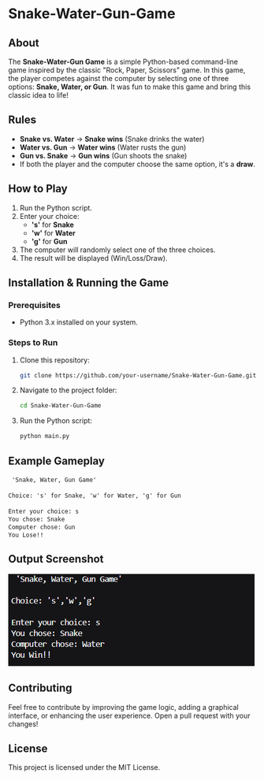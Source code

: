 # Snake-Water-Gun-Game

## About
The **Snake-Water-Gun Game** is a simple Python-based command-line game inspired by the classic "Rock, Paper, Scissors" game. In this game, the player competes against the computer by selecting one of three options: **Snake, Water, or Gun**. It was fun to make this game and bring this classic idea to life!

## Rules
- **Snake vs. Water** → **Snake wins** (Snake drinks the water)
- **Water vs. Gun** → **Water wins** (Water rusts the gun)
- **Gun vs. Snake** → **Gun wins** (Gun shoots the snake)
- If both the player and the computer choose the same option, it's a **draw**.

## How to Play
1. Run the Python script.
2. Enter your choice:
   - **'s'** for **Snake**
   - **'w'** for **Water**
   - **'g'** for **Gun**
3. The computer will randomly select one of the three choices.
4. The result will be displayed (Win/Loss/Draw).

## Installation & Running the Game
### Prerequisites
- Python 3.x installed on your system.

### Steps to Run
1. Clone this repository:
   ```sh
   git clone https://github.com/your-username/Snake-Water-Gun-Game.git
   ```
2. Navigate to the project folder:
   ```sh
   cd Snake-Water-Gun-Game
   ```
3. Run the Python script:
   ```sh
   python main.py
   ```

## Example Gameplay
```
 'Snake, Water, Gun Game' 

Choice: 's' for Snake, 'w' for Water, 'g' for Gun

Enter your choice: s
You chose: Snake
Computer chose: Gun
You Lose!!
```

## Output Screenshot
![Game Output](output.png)

## Contributing
Feel free to contribute by improving the game logic, adding a graphical interface, or enhancing the user experience. Open a pull request with your changes!

## License
This project is licensed under the MIT License.

